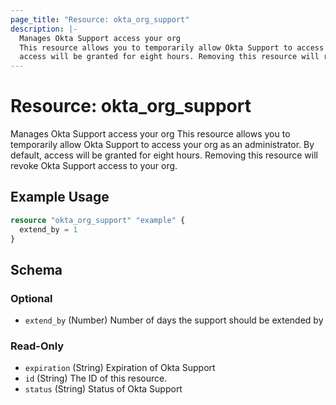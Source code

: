 ```yaml
---
page_title: "Resource: okta_org_support"
description: |-
  Manages Okta Support access your org
  This resource allows you to temporarily allow Okta Support to access your org as an administrator. By default,
  access will be granted for eight hours. Removing this resource will revoke Okta Support access to your org.
---
```


# Resource: okta_org_support

Manages Okta Support access your org
This resource allows you to temporarily allow Okta Support to access your org as an administrator. By default,
access will be granted for eight hours. Removing this resource will revoke Okta Support access to your org.

## Example Usage

```terraform
resource "okta_org_support" "example" {
  extend_by = 1
}
```

<!-- schema generated by tfplugindocs -->
## Schema

### Optional

- `extend_by` (Number) Number of days the support should be extended by

### Read-Only

- `expiration` (String) Expiration of Okta Support
- `id` (String) The ID of this resource.
- `status` (String) Status of Okta Support


